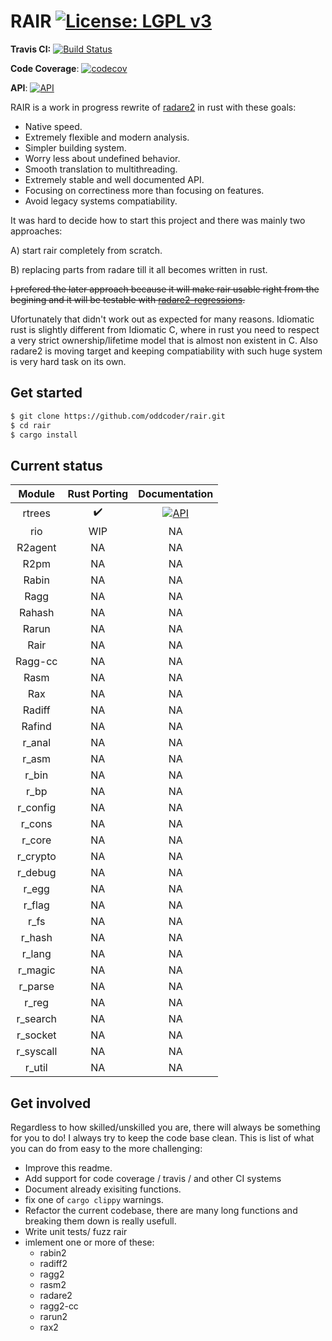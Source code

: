 # RAIR  [![License: LGPL v3](https://img.shields.io/badge/License-LGPL%20v3-blue.svg)](https://www.gnu.org/licenses/lgpl-3.0)

**Travis CI:**  [![Build Status](https://travis-ci.org/oddcoder/rair.svg?branch=master)](https://travis-ci.org/oddcoder/rair)

**Code Coverage**: [![codecov](https://codecov.io/gh/oddcoder/rair/branch/master/graph/badge.svg)](https://codecov.io/gh/oddcoder/rair)

**API**: [![API](https://img.shields.io/badge/api-master-purple.svg)](https://oddcoder.github.io/rair/)

RAIR is a work in progress rewrite of [radare2](https://github.com/radare/radare2) in rust with these goals:
- Native speed.
- Extremely flexible and modern analysis.
- Simpler building system.
- Worry less about undefined behavior.
- Smooth translation to multithreading.
- Extremely stable and well documented API.
- Focusing on correctiness more than focusing on features.
- Avoid legacy systems compatiability.

It was hard to decide how to start this project and there was mainly two approaches:

A) start rair completely from scratch.

B) replacing parts from radare till it all becomes written in rust.

~~I prefered the later approach because it will make rair usable right from the begining and it will be testable with [radare2-regressions](https://github.com/radare/radare2-regressions).~~

Ufortunately that didn't work out as expected for many reasons. Idiomatic rust is slightly different from Idiomatic C, where in rust you need to respect a very strict ownership/lifetime model that is almost non existent in C. Also radare2 is moving target and keeping compatiability with such huge system is very hard task on its own.
## Get started

``` bash
$ git clone https://github.com/oddcoder/rair.git
$ cd rair
$ cargo install
```
## Current status
|   Module  	|   Rust Porting   |                                            Documentation                                           |
|:-------------:|:----------------:|:--------------------------------------------------------------------------------------------------:|
|   rtrees      |:heavy_check_mark:|[![API](https://img.shields.io/badge/api-master-purple.svg)](https://oddcoder.github.io/rair/rtrees)|
|   rio       	|        WIP       |                                                NA                                                  |
|  R2agent  	|        NA        |                                                NA                                                  |
|    R2pm   	|        NA        |                                                NA                                                  |
|   Rabin   	|        NA        |                                                NA                                                  |
|    Ragg   	|        NA        |                                                NA                                                  |
|   Rahash  	|        NA        |                                                NA                                                  |
|   Rarun   	|        NA        |                                                NA                                                  |
|    Rair  	    |        NA        |                                                NA                                                  |
|  Ragg-cc  	|        NA        |                                                NA                                                  |
|    Rasm   	|        NA        |                                                NA                                                  |
|    Rax    	|        NA        |                                                NA                                                  |
|   Radiff  	|        NA        |                                                NA                                                  |
|   Rafind  	|        NA        |                                                NA                                                  |
|   r_anal  	|        NA        |                                                NA                                                  |
|   r_asm   	|        NA        |                                                NA                                                  |
|   r_bin   	|        NA        |                                                NA                                                  |
|    r_bp   	|        NA        |                                                NA                                                  |
|  r_config 	|        NA        |                                                NA                                                  |
|   r_cons  	|        NA        |                                                NA                                                  |
|   r_core  	|        NA        |                                                NA                                                  |
|  r_crypto 	|        NA        |                                                NA                                                  |
|  r_debug  	|        NA        |                                                NA                                                  |
|   r_egg   	|        NA        |                                                NA                                                  |
|   r_flag  	|        NA        |                                                NA                                                  |
|    r_fs   	|        NA        |                                                NA                                                  |
|   r_hash  	|        NA        |                                                NA                                                  |
|   r_lang  	|        NA        |                                                NA                                                  |
|  r_magic  	|        NA        |                                                NA                                                  |
|  r_parse  	|        NA        |                                                NA                                                  |
|   r_reg   	|        NA        |                                                NA                                                  |
|  r_search 	|        NA        |                                                NA                                                  |
|  r_socket 	|        NA        |                                                NA                                                  |
| r_syscall 	|        NA        |                                                NA                                                  |
|   r_util  	|        NA        |                                                NA                                                  |

## Get involved

Regardless to how skilled/unskilled you are, there will always be something for you to do! I always try to keep the code base clean.
This is list of what you can do from easy to the more challenging:

- Improve this readme.
- Add support for code coverage / travis / and other CI systems
- Document already exisiting functions.
- fix one of `cargo clippy` warnings.
- Refactor the current codebase, there are many long functions and breaking them down is really usefull.
- Write unit tests/ fuzz rair
- imlement one or more of these:
	* rabin2
	* radiff2
	* ragg2
	* rasm2
	* radare2
	* ragg2-cc
	* rarun2
	* rax2
